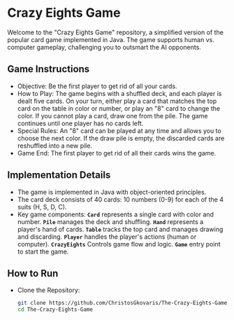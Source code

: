 # Crazy Eights Game
Welcome to the "Crazy Eights Game" repository, a simplified version of the popular card game implemented in Java. The game supports human vs. computer gameplay, challenging you to outsmart the AI opponents.


## Game Instructions
- Objective: Be the first player to get rid of all your cards.
- How to Play: The game begins with a shuffled deck, and each player is dealt five cards. On your turn, either play a card   that matches the top card on the table
  in color or number, or play an "8" card to change the color. If you cannot play a card, draw one from the pile. The game continues until one player has no cards left.
- Special Rules: An "8" card can be played at any time and allows you to choose the next color. If the draw pile is empty, the discarded cards are reshuffled into a
  new pile.
- Game End: The first player to get rid of all their cards wins the game.


## Implementation Details
- The game is implemented in Java with object-oriented principles.
- The card deck consists of 40 cards: 10 numbers (0-9) for each of the 4 suits (H, S, D, C).
- Key game components: **`Card`** represents a single card with color and number. **`Pile`** manages the deck and shuffling. **`Hand`** represents a player's hand
  of cards. **`Table`** tracks the top card and manages drawing and discarding. **`Player`** handles the player's actions (human or computer). **`CrazyEights`** Controls game flow and logic. **`Game`** entry point to start the game.


## How to Run
- Clone the Repository:
  ```bash
  git clone https://github.com/ChristosGkovaris/The-Crazy-Eights-Game.git
  cd The-Crazy-Eights-Game
